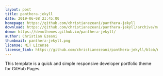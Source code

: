 ```yaml
---
layout: post
title: panthera-jekyll
date: 2019-06-08 23:45:00
homepage: https://github.com/christianezeani/panthera-jekyll
download: https://github.com/christianezeani/panthera-jekyll/archive/master.zip
demo: https://demothemes.github.io/panthera-jekyll/
author: Christian Ezeani
thumbnail: panthera-jekyll.png
license: MIT License
license_link: https://github.com/christianezeani/panthera-jekyll/blob/master/LICENSE.txt
---
```


This template is a quick and simple responsive developer
portfolio theme for GitHub Pages.
